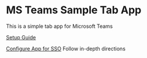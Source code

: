 # MS Teams Sample Tab App

This is a simple tab app for Microsoft Teams

[Setup Guide](https://docs.microsoft.com/en-us/microsoftteams/platform/tutorials/get-started-nodejs-app-studio)

[Configure App for SSO](https://docs.microsoft.com/en-us/microsoftteams/platform/tabs/how-to/authentication/auth-aad-sso)
Follow in-depth directions
